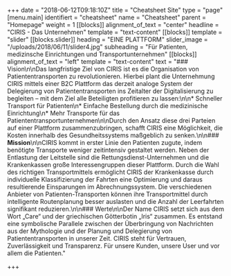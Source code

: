 +++
date = "2018-06-12T09:18:10Z"
title = "Cheatsheet Site"
type = "page"
[menu.main]
identifiert = "cheatsheet"
name = "Cheatsheet"
parent = "Homepage"
weight = 1
[[blocks]]
alignment_of_text = "center"
headline = "CIRIS - Das Unternehmen"
template = "text-content"
[[blocks]]
template = "slider"
[[blocks.slider]]
heading = "EINE PLATTFORM"
slider_image = "/uploads/2018/06/11/slider4.jpg"
subheading = "Für Patienten, medizinsche Einrichtungen und Transportunternehmen"
[[blocks]]
alignment_of_text = "left"
template = "text-content"
text = "### Vision\n\nDas langfristige Ziel von CIRIS ist es die Organisation von Patiententransporten zu revolutionieren. Hierbei plant die Unternehmung CIRIS mittels einer B2C Plattform das derzeit analoge System der Delegierung von Patiententransporten ins Zeitalter der Digitalisierung zu begleiten – mit dem Ziel alle Beteiligten profitieren zu lassen:\n\n* Schneller Transport für Patienten\n* Einfache Bestellung durch die medizinische Einrichtung\n* Mehr Transporte für das Patiententransportunternehmen\n\nDurch den Ansatz diese drei Parteien auf einer Plattform zusammenzubringen, schafft CIRIS eine Möglichkeit, die Kosten innerhalb des Gesundheitssystems maßgeblich zu senken.\n\n### **Mission**\n\nCIRIS kommt in erster Linie den Patienten zugute, indem benötigte Transporte weniger zeitintensiv gestaltet werden. Neben der Entlastung der Leitstelle sind die Rettungsdienst-Unternehmen und die Krankenkassen große Interessengruppen dieser Plattform. Durch die Wahl des richtigen Transportmittels ermöglicht CIRIS der Krankenkasse durch individuelle Klassifizierung der Fahrten eine Optimierung und daraus resultierende Einsparungen im Abrechnungssystem. Die verschiedenen Anbieter von Patienten-Transporten können ihre Transportmittel durch intelligente Routenplanung besser auslasten und die Anzahl der Leerfahrten signifikant reduzieren.\n\n### Werte\n\nDer Name CIRIS setzt sich aus dem Wort „Care“ und der griechischen Götterbotin „Iris“ zusammen. Es entstand eine symbolische Parallele zwischen der Überbringung von Nachrichten aus der Mythologie und der Planung und Delegierung von Patiententransporten in unserer Zeit. CIRIS steht für Vertrauen, Zuverlässigkeit und Transparenz. Für unsere Kunden, unsere User und vor allem die Patienten."

+++

